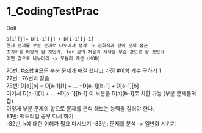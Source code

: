 # 1_CodingTestPrac
DoIt


```
D[i][j]= D[i-1][j] + D[i-1][j-1]
현재 문제를 부분 문제로 나누어서 생각 -> 점화식과 같이 문제 접근
초기화를 어떻게 할 것인가, for 문의 처음과 시작을 무슨 값으로 할 것인가
어떤 값으로 나누어라 -> 모듈러 계산 (MOD)
```
<div>
76번:
 #조합 
 #모든 부분 문제가 해결 했다고 가정
 #이항 계수 구하기 1
 </div>
<div>
77번 : 76번과 같음
 </div>
 <div>
 <div>78번: 
D[a][b] = D[a-1][1] + ... +D[a-1][b-1] +  D[a-1][b]</div>
<div>여기서 D[a-1][1] + ... +D[a-1][b-1] 이 부분을 D[a][b-1]로 치환 가능 (부분 문제들의 합)</div>
<div>이렇게 부분 문제의 합으로 문제를 분석 해보는 능력을 길러야 한다.</div>
 </div>
<div>
81번: 팩토리얼 공부 다시 하기
</div>
-82번: k에 대한 이해가 필요 다시보기
-83번: 문제를 분석 -> 일반화 시키기
